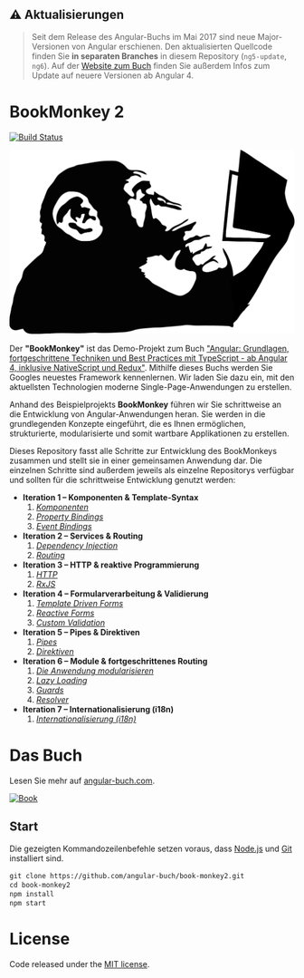 ## ⚠️ Aktualisierungen

> Seit dem Release des Angular-Buchs im Mai 2017 sind neue Major-Versionen von Angular erschienen.
> Den aktualisierten Quellcode finden Sie **in separaten Branches** in diesem Repository (`ng5-update`, `ng6`).
> Auf der [Website zum Buch](https://angular-buch.com/updates) finden Sie außerdem Infos zum Update auf neuere Versionen ab Angular 4.


# BookMonkey 2
[![Build Status](https://travis-ci.org/angular-buch/book-monkey2.svg)](https://travis-ci.org/angular-buch/book-monkey2)

[![Monkey](src/assets/images/monkey-thinking.png)](http://book-monkey2.angular-buch.com/)

Der __"BookMonkey"__ ist das Demo-Projekt zum Buch ["Angular: Grundlagen, fortgeschrittene Techniken und Best Practices mit TypeScript - ab Angular 4, inklusive NativeScript und Redux"](https://angular-buch.com/).
Mithilfe dieses Buchs werden Sie Googles neuestes Framework kennenlernen.
Wir laden Sie dazu ein, mit den aktuellsten Technologien moderne Single-Page-Anwendungen zu erstellen.

Anhand des Beispielprojekts __BookMonkey__ führen wir Sie schrittweise an die Entwicklung von Angular-Anwendungen heran.
Sie werden in die grundlegenden Konzepte eingeführt, die es Ihnen ermöglichen, strukturierte, modularisierte und somit wartbare Applikationen zu erstellen.

Dieses Repository fasst alle Schritte zur Entwicklung des BookMonkeys zusammen und stellt sie in einer gemeinsamen Anwendung dar.
Die einzelnen Schritte sind außerdem jeweils als einzelne Repositorys verfügbar und sollten für die schrittweise Entwicklung genutzt werden:


* __Iteration 1 – Komponenten & Template-Syntax__
  1. _[Komponenten](https://book-monkey2.angular-buch.com/iteration-1/components)_
  2. _[Property Bindings](https://book-monkey2.angular-buch.com/iteration-1/property-bindings)_
  3. _[Event Bindings](https://book-monkey2.angular-buch.com/iteration-1/event-bindings)_
* __Iteration 2 – Services & Routing__
  1. _[Dependency Injection](https://book-monkey2.angular-buch.com/iteration-2/di)_
  2. _[Routing](https://book-monkey2.angular-buch.com/iteration-2/navigation)_
* __Iteration 3 – HTTP & reaktive Programmierung__
  1. _[HTTP](https://book-monkey2.angular-buch.com/iteration-3/http)_
  2. _[RxJS](https://book-monkey2.angular-buch.com/iteration-3/rxjs)_
* __Iteration 4 – Formularverarbeitung & Validierung__
  1. _[Template Driven Forms](https://book-monkey2.angular-buch.com/iteration-4/template-driven-forms)_
  2. _[Reactive Forms](https://book-monkey2.angular-buch.com/iteration-4/reactive-forms)_
  3. _[Custom Validation](https://book-monkey2.angular-buch.com/iteration-4/custom-validation)_
* __Iteration 5 – Pipes & Direktiven__
  1. _[Pipes](https://book-monkey2.angular-buch.com/iteration-5/pipes)_
  2. _[Direktiven](https://book-monkey2.angular-buch.com/iteration-5/directives)_
* __Iteration 6 – Module & fortgeschrittenes Routing__
  1. _[Die Anwendung modularisieren](https://book-monkey2.angular-buch.com/iteration-6/modules)_
  2. _[Lazy Loading](https://book-monkey2.angular-buch.com/iteration-6/lazy-loading)_
  3. _[Guards](https://book-monkey2.angular-buch.com/iteration-6/guards)_
  4. _[Resolver](https://book-monkey2.angular-buch.com/iteration-6/resolver)_
* __Iteration 7 – Internationalisierung (i18n)__
  1. _[Internationalisierung (i18n)](https://book-monkey2.angular-buch.com/iteration-7/i18n)_

# Das Buch

Lesen Sie mehr auf [angular-buch.com](https://angular-buch.com/).

[![Book](https://angular-buch.com/angular-buch_small.png)](https://angular-buch.com/)


## Start

Die gezeigten Kommandozeilenbefehle setzen voraus, dass [Node.js](https://nodejs.org/) und [Git](https://git-scm.com/) installiert sind. 

```
git clone https://github.com/angular-buch/book-monkey2.git
cd book-monkey2
npm install
npm start
```


<!--
## Anzeige der Änderungen zwischen den einzelnen Schritten

** Achtung: aktuell nur unter Linux/Unix-Systemen verfügbar **
Innerhalb jeder Iteration existieren einer oder mehrere Schritte, die jeweils den vorherigen Stand des BookMonkeys erweitern bzw. verändern.
Um eine Auflistung aller Unterscheide zwischen den einzelnen Entwicklungsschritten zu erhalten, kann der folgende Befehl auf der Konsole aufgerufen werden:

```bash
npm run diff
```

Der Befehl führt das Skript `step-diff.sh` aus und erstellt einen neuen Ordner `diffs`.
Dort liegen (sortiert nach Schritten) HTML-Dateien, die jeweils die Änderungen zwischen den BookMonkey-Versionen auflisten.
Weiterhin wird eine Index-Datei mit Verweisen auf die Diffs erzeugt und ein Webserver zur Auslieferung (`http-server`) gestartet, sofern dieser auf dem System installiert ist.
-->

# License
Code released under the [MIT license](https://opensource.org/licenses/MIT).
